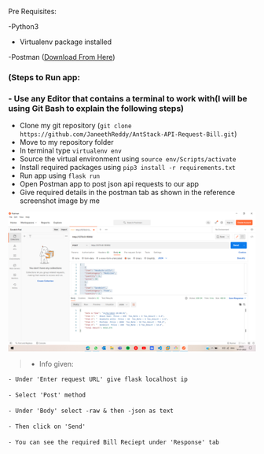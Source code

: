 Pre Requisites:

  -Python3
  - Virtualenv package installed
  
  -Postman ([Download From Here](https://www.postman.com/downloads/))
  
 
### (Steps to Run app:
###  - Use any Editor that contains a terminal to work with(I will be using Git Bash to explain the following steps)
  - Clone my git repository (`git clone https://github.com/JaneethReddy/AntStack-API-Request-Bill.git`)
  - Move to my repository folder
  - In terminal type `virtualenv env`
  - Source the virtual environment using `source env/Scripts/activate`
  - Install required packages using `pip3 install -r requirements.txt`
  - Run app using `flask run`
  - Open Postman app to post json api requests to our app
  - Give required details in the postman tab as shown in the reference screenshot image by me
  
  ![Reference Screenshot](https://github.com/JaneethReddy/AntStack-API-Request-Bill/blob/2afbc32515613be47d71b50500c27dc9ad3415eb/Screenshot%20(186).png)
  
  
  >- Info given:
  >
    - Under 'Enter request URL' give flask localhost ip
    
    - Select 'Post' method
    
    - Under 'Body' select -raw & then -json as text
    
    - Then click on 'Send'
    
    - You can see the required Bill Reciept under 'Response' tab
  
